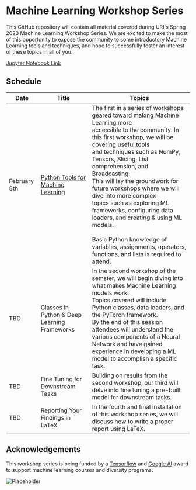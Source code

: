 # Machine Learning Workshop Series

This GitHub repository will contain all material covered during URI's Spring 2023 Machine Learning Workshop Series.
We are excited to make the most of this opportunity to expose the community to some introductory Machine Learning tools and techniques, and hope to successfully foster an interest of these topics in all of you.

[Jupyter Notebook Link](https://colab.research.google.com/drive/1RaA_N4tVWu03rsZk_tLLllw3cUWjEhLY?usp=sharing)

## Schedule

| Date         | Title                                                        | Topics                                                       |
| ------------ | ------------------------------------------------------------ | ------------------------------------------------------------ |
| February 8th | [Python Tools for Machine Learning](https://www.eventbrite.com/e/python-tools-for-machine-learning-tickets-536221391617) | The first in a series of workshops geared toward making Machine Learning more<br/>accessible to the community. In this first workshop, we will be covering useful tools <br />and techniques such as NumPy, Tensors, Slicing, List comprehension, and Broadcasting. <br />This will lay the groundwork for future workshops where we will dive into more complex <br />topics such as exploring ML frameworks, configuring data loaders, and creating & using ML models.<br /><br />Basic Python knowledge of variables, assignments, operators, functions, and lists is required to attend. |
| TBD          | Classes in Python & Deep Learning Frameworks                 | In the second workshop of the semster, we will begin diving into what makes Machine Learning models work. <br />Topics covered will include Python classes, data loaders, and the PyTorch framework.<br />By the end of this session attendees will understand the various components of a Neural Network and have gained experience in developing a ML model to accomplish a specific task. |
| TBD          | Fine Tuning for Downstream Tasks                             | Building on results from the second workshop, our third will delve into fine tuning a pre-built model for downstream tasks. |
| TBD          | Reporting Your Findings in LaTeX                             | In the fourth and final installation of this workshop series, we will discuss how to write a proper report using LaTeX. |



## Acknowledgements

This workshop series is being funded by a [Tensorflow](https://www.tensorflow.org/) and [Google AI](https://ai.google/) award to support machine learning courses and diversity programs.

![Placeholder](https://homepage.cs.uri.edu/~malvarez/imgs/logos/tensorflow.jpg)
